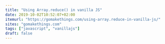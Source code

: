 ```yaml
---
title: "Using Array.reduce() in vanilla JS"
date: 2019-10-02T10:52:07+02:00
itemurl: "https://gomakethings.com/using-array.reduce-in-vanilla-js/"
sites: "gomakethings.com"
tags: ["javascript", "vanillajs"]
draft: false
---
```


